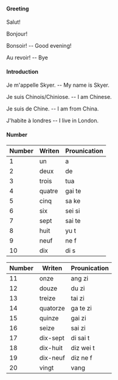 #### Greeting 
Salut!

Bonjour!

Bonsoir! -- Good evening!

Au revoir! -- Bye


#### Introduction

Je m'appelle Skyer. -- My name is Skyer.

Je suis Chinois/Chiniose. -- I am Chinese.

Je suis de Chine. -- I am from China.

J'habite à londres  --  I live in London.

#### Number
| Number    | Writen |Prounication|
| -------- | ------- | ------- |
| 1 | un | a | 
| 2 | deux | de | 
| 3 | trois | tua | 
| 4 | quatre | gai te | 
| 5 | cinq | sa ke | 
| 6 | six | sei si | 
| 7 | sept  | sai te | 
| 8 | huit | yu t | 
| 9 | neuf | ne f | 
| 10 | dix | di s | 

| Number    | Writen |Prounication
| -------- | ------- | ------- |
| 11 |onze | ang zi | 
| 12 |douze | du zi | 
| 13 |treize | tai zi | 
| 14 |quatorze | ga te zi | 
| 15 |quinze | gai zi | 
| 16 |seize | sai zi | 
| 17 |dix-sept | di sai t | 
| 18 |dix-huit | diz wei t | 
| 19 |dix-neuf | diz ne f | 
| 20 |vingt | vang | 

